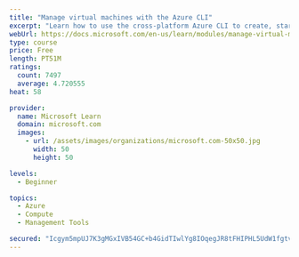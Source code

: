 ```yaml
---
title: "Manage virtual machines with the Azure CLI"
excerpt: "Learn how to use the cross-platform Azure CLI to create, start, stop, and perform other management tasks related to virtual machines in Azure."
webUrl: https://docs.microsoft.com/en-us/learn/modules/manage-virtual-machines-with-azure-cli/
type: course
price: Free
length: PT51M
ratings:
  count: 7497
  average: 4.720555
heat: 58

provider:
  name: Microsoft Learn
  domain: microsoft.com
  images:
    - url: /assets/images/organizations/microsoft.com-50x50.jpg
      width: 50
      height: 50

levels:
  - Beginner

topics:
  - Azure
  - Compute
  - Management Tools

secured: "Icgym5mpUJ7K3gMGxIVB54GC+b4GidTIwlYg8IOqegJR8tFHIPHL5UdW1fgtv/T+nO9tOZ1Knm8VmzFbP2srcT/1f/Dd4ZIMO72HHbjkoQvMP9viC8/pJ4XWStDkLoSUUNnN+wlZ0sx3Ew3kxiD5SegIwDVWUfZGRCFWSxNGhpcIrbF49wLX1zy/mg+xUTSrwr8TT37PlJYOmCQ9CWPyboc3DpBjmpm7yboRvO3JSjV2K2+3Iz4hZaCNFYNk0fNO/ygMb0w2l7ARwM3F4xMGf4LJL1Rnw/nkepA7tn/jy8fYtx3gGa7XPbBarFerMHxS9Nd89drCHRtAhpeFao4wAa9IkrghivwIHkCVW8XBYW2sjL0roYy33EUS+L0hJb5sxHZQKJmbYNLSySEa64jogA+a2TwRoDyvKjPD/Hw13YE=;WfIV9pgS4gVtlBQdqNy0ww=="
---
```


